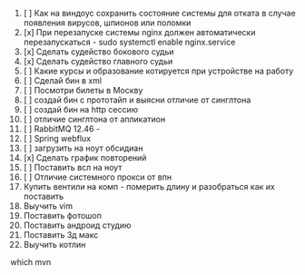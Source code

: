 1. [ ] Как на виндоус сохранить состояние системы для отката в случае появления вирусов, шпионов или поломки
2. [x] При перезапуске системы nginx должен автоматически перезапускаться - sudo systemctl enable nginx.service 
3. [x] Сделать судейство бокового судьи
4. [x] Сделать судейство главного судьи
5. [ ] Какие курсы и образование котируется при устройстве на работу
6. [ ] Сделай бин в xml
7. [ ] Посмотри билеты в Москву
8. [ ] создай бин с прототайп и выясни отличие от синглтона
9. [ ] создай бин на http сессию 
10. [ ] отличие синглтона от апликатион 
11. [ ] RabbitMQ 12.46 - 
12. [ ] Spring webflux
13. [ ] загрузить на ноут обсидиан
14. [x] Сделать график повторений 
15. [ ] Поставить всл на ноут
16. [ ] Отличие системного прокси от впн 
17. Купить вентили на комп - померить длину и разобраться как их поставить 
18. Выучить vim
19. Поставить фотошоп
20. Поставить андроид студию
21. Поставить 3д макс
22. Выучить котлин



which mvn